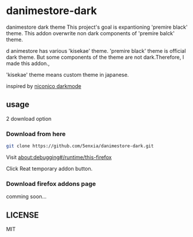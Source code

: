 # danimestore-dark
danimestore dark theme
This project's goal is expantioning 'premire black' theme.
This addon overwrite non dark components of 'premire balck' theme.

d animestore has various 'kisekae' theme.
'premire black' theme is official dark theme.
But some components of the theme are not dark.Therefore, I made this addon.,

'kisekae' theme means custom theme in japanese.

inspired by [niconico darkmode](https://addons.mozilla.org/ja/firefox/addon/niconico-darkmode/)

## usage

2 download option

### Download from here

```sh
git clone https://github.com/5enxia/danimestore-dark.git
```

Visit [about:debugging#/runtime/this-firefox](about:debugging#/runtime/this-firefox)

Click Reat temporary addon button.

### Download firefox addons page

comming soon...

## LICENSE
MIT